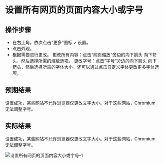 # 设置所有网页的页面内容大小或字号

## 操作步骤

- 在右上角，依次点击“更多”图标 > 设置。
- 点击外观。
- 根据需要进行更改。
  更改所有内容：点击“网页缩放”旁边的向下箭头 向下箭头，然后选择所需的缩放选项。
  更改字号：点击“字号”旁边的向下箭头 向下箭头，然后选择所需的字体大小。还可以通过点击自定义字体更改更多字体选项。

## 预期结果

设置成功，某些网站不允许浏览器仅更改文字大小。对于这些网站，Chromium 无法调整字号。

## 实际结果

设置成功，某些网站不允许浏览器仅更改文字大小。对于这些网站，Chromium 无法调整字号。

![设置所有网页的页面内容大小或字号-1](../img/设置所有网页的页面内容大小或字号-1.png)